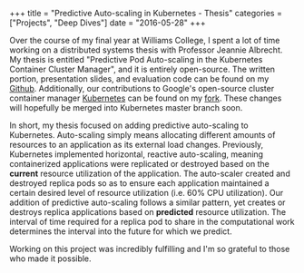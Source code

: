 +++
title = "Predictive Auto-scaling in Kubernetes - Thesis"
categories = ["Projects", "Deep Dives"]
date = "2016-05-28"
+++

Over the course of my final year at Williams College, I spent a lot of time
working on a distributed systems thesis with Professor Jeannie Albrecht. My
thesis is entitled "Predictive Pod Auto-scaling in the Kubernetes Container
Cluster Manager", and it is entirely open-source. The written portion,
presentation slides, and evaluation code can be found on my
[Github](https://github.com/mattjmcnaughton/thesis). Additionally, our
contributions to Google's open-source cluster container manager
[Kubernetes](http://kubernetes.io/) can be found on my
[fork](https://github.com/mattjmcnaughton/kubernetes/tree/add-predictive-autoscaling).
These changes will hopefully be merged into Kubernetes master branch soon.

In short, my thesis focused on adding predictive auto-scaling to Kubernetes.
Auto-scaling simply means allocating different amounts of resources to an
application as its external load changes. Previously, Kubernetes implemented
horizontal, reactive auto-scaling, meaning containerized applications were
replicated or destroyed based on the **current** resource utilization of the
application. The auto-scaler created and destroyed replica pods so as to ensure
each application maintained a certain desired level of resource utilization
(i.e. 60% CPU utilization). Our addition of predictive auto-scaling follows a
similar pattern, yet creates or destroys replica applications based on
**predicted** resource utilization. The interval of time required for a replica
pod to share in the computational work determines the interval into the
future for which we predict.

Working on this project was incredibly fulfilling and I'm so grateful to those
who made it possible.

